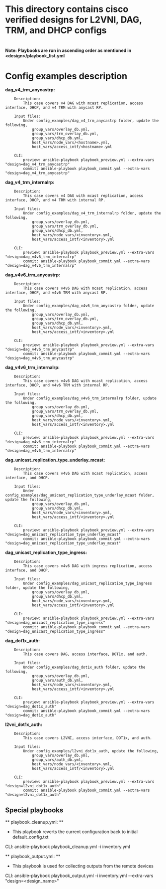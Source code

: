 # This directory contains cisco verified designs for L2VNI, DAG, TRM, and DHCP configs
#
#
**Note: Playbooks are run in ascending order as mentioned in \<design\>/playbook_list.yml**
#
#
# Config examples description #

**dag_v4_trm_anycastrp:**
```
    Description: 
        This case covers v4 DAG with mcast replication, access interface, DHCP, and v4 TRM with anycast RP.

    Input files: 
        Under config_examples/dag_v4_trm_anycastrp folder, update the following,
            group_vars/overlay_db.yml,
            group_vars/trm_overlay_db.yml,
            group_vars/dhcp_db.yml,
            host_vars/node_vars/<hostname>.yml,
            host_vars/access_intf/<hostname>.yml

    CLI: 
        preview: ansible-playbook playbook_preview.yml --extra-vars "design=dag_v4_trm_anycastrp"
        commit: ansible-playbook playbook_commit.yml --extra-vars "design=dag_v4_trm_anycastrp"
```

**dag_v4_trm_internalrp:**
```
    Description: 
        This case covers v4 DAG with mcast replication, access interface, DHCP, and v4 TRM with internal RP.

    Input files:
        Under config_examples/dag_v4_trm_internalrp folder, update the following,
            group_vars/overlay_db.yml,
            group_vars/trm_overlay_db.yml,
            group_vars/dhcp_db.yml,
            host_vars/node_vars/<inventory>.yml,
            host_vars/access_intf/<inventory>.yml

    CLI: 
        preview: ansible-playbook playbook_preview.yml --extra-vars "design=dag_v4v6_trm_internalrp"
        commit: ansible-playbook playbook_commit.yml --extra-vars "design=dag_v4v6_trm_internalrp"
```

**dag_v4v6_trm_anycastrp:**
```
    Description: 
        This case covers v4v6 DAG with mcast replication, access interface, DHCP, and v4v6 TRM with anycast RP.

    Input files:
        Under config_examples/dag_v4v6_trm_anycastrp folder, update the following,
            group_vars/overlay_db.yml,
            group_vars/trm_overlay_db.yml,
            group_vars/dhcp_db.yml,
            host_vars/node_vars/<inventory>.yml,
            host_vars/access_intf/<inventory>.yml

    CLI: 
        preview: ansible-playbook playbook_preview.yml --extra-vars "design=dag_v4v6_trm_anycastrp"
        commit: ansible-playbook playbook_commit.yml --extra-vars "design=dag_v4v6_trm_anycastrp"
```

**dag_v4v6_trm_internalrp:**
```
    Description: 
        This case covers v4v6 DAG with mcast replication, access interface, DHCP, and v4v6 TRM with internal RP.

    Input files:
        Under config_examples/dag_v4v6_trm_internalrp folder, update the following,
            group_vars/overlay_db.yml,
            group_vars/trm_overlay_db.yml,
            group_vars/dhcp_db.yml,
            host_vars/node_vars/<inventory>.yml,
            host_vars/access_intf/<inventory>.yml

    CLI: 
        preview: ansible-playbook playbook_preview.yml --extra-vars "design=dag_v4v6_trm_internalrp"
        commit: ansible-playbook playbook_commit.yml --extra-vars "design=dag_v4v6_trm_internalrp"
```

**dag_unicast_replication_type_underlay_mcast:**
```
    Description:
        This case covers v4v6 DAG with mcast replication, access interface, and DHCP.

    Input files:
        Under config_examples/dag_unicast_replication_type_underlay_mcast folder, update the following,
            group_vars/overlay_db.yml,
            group_vars/dhcp_db.yml,
            host_vars/node_vars/<inventory>.yml,
            host_vars/access_intf/<inventory>.yml

    CLI: 
        preview: ansible-playbook playbook_preview.yml --extra-vars "design=dag_unicast_replication_type_underlay_mcast"
        commit: ansible-playbook playbook_commit.yml --extra-vars "design=dag_unicast_replication_type_underlay_mcast"
```

**dag_unicast_replication_type_ingress:**
```
    Description: 
        This case covers v4v6 DAG with ingress replication, access interface, and DHCP.

    Input files:
        Under config_examples/dag_unicast_replication_type_ingress folder, update the following,
            group_vars/overlay_db.yml,
            group_vars/dhcp_db.yml,
            host_vars/node_vars/<inventory>.yml,
            host_vars/access_intf/<inventory>.yml

    CLI: 
        preview: ansible-playbook playbook_preview.yml --extra-vars "design=dag_unicast_replication_type_ingress"
        commit: ansible-playbook playbook_commit.yml --extra-vars "design=dag_unicast_replication_type_ingress"
```

**dag_dot1x_auth:**
```
    Description: 
        This case covers DAG, access interface, DOT1x, and auth.

    Input files:
        Under config_examples/dag_dot1x_auth folder, update the following,
            group_vars/overlay_db.yml,
            group_vars/auth_db.yml,
            host_vars/node_vars/<inventory>.yml,
            host_vars/access_intf/<inventory>.yml

    CLI: 
        preview: ansible-playbook playbook_preview.yml --extra-vars "design=dag_dot1x_auth"
        commit: ansible-playbook playbook_commit.yml --extra-vars "design=dag_dot1x_auth"
```

**l2vni_dot1x_auth:**
```
    Description: 
        This case covers L2VNI, access interface, DOT1x, and auth.

    Input files:
        Under config_examples/l2vni_dot1x_auth, update the following,
            group_vars/overlay_db.yml,
            group_vars/auth_db.yml,
            host_vars/node_vars/<inventory>.yml,
            host_vars/access_intf/<inventory>.yml

    CLI: 
        preview: ansible-playbook playbook_preview.yml --extra-vars "design=l2vni_dot1x_auth"
        commit: ansible-playbook playbook_commit.yml --extra-vars "design=l2vni_dot1x_auth"
```

## Special playbooks ##

** playbook_cleanup.yml: **

* This playbook reverts the current configuration back to initial default_config.txt

CLI:
    ansible-playbook playbook_cleanup.yml -i inventory.yml

** playbook_output.yml: **

* This playbook is used for collecting outputs from the remote devices

CLI:
    ansible-playbook playbook_output.yml -i inventory.yml --extra-vars "design=<design_name>"
